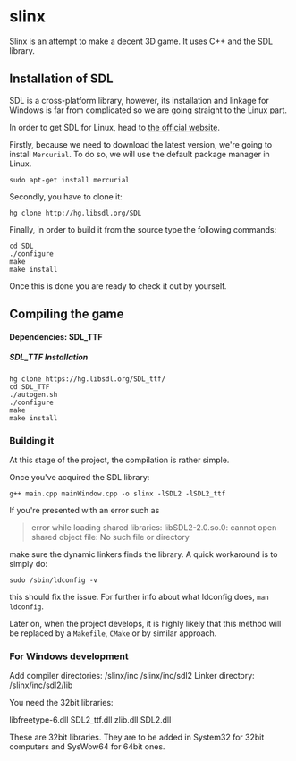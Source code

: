 slinx
=====

Slinx is an attempt to make a decent 3D game. It uses C++ and the SDL library.

Installation of SDL
-------------------

SDL is a cross-platform library, however, its installation and linkage for Windows is far from complicated so we are going straight to the Linux part.

In order to get SDL for Linux, head to [the official website](https://www.libsdl.org/hg.php). 

Firstly, because we need to download the latest version, we're going to install ```Mercurial```. To do so, we will use the default package manager in Linux. 

```sudo apt-get install mercurial```

Secondly, you have to clone it:

```hg clone http://hg.libsdl.org/SDL```

Finally, in order to build it from the source type the following commands:

```
cd SDL
./configure
make
make install
````

Once this is done you are ready to check it out by yourself.

Compiling the game
------------------

#### Dependencies: SDL_TTF
##### SDL_TTF Installation

```
hg clone https://hg.libsdl.org/SDL_ttf/
cd SDL_TTF
./autogen.sh
./configure
make
make install
```

### Building it

At this stage of the project, the compilation is rather simple.

Once you've acquired the SDL library:

```
g++ main.cpp mainWindow.cpp -o slinx -lSDL2 -lSDL2_ttf
```

If you're presented with an error such as

> error while loading shared libraries: libSDL2-2.0.so.0: cannot open shared object file: No such file or directory

make sure the dynamic linkers finds the library. A quick workaround is to simply do:

```sudo /sbin/ldconfig -v```

this should fix the issue. For further info about what ldconfig does, ```man ldconfig```.

Later on, when the project develops, it is highly likely that this method will be replaced by a ```Makefile```, ```CMake``` or by similar approach.

### For Windows development
Add compiler directories:
  /slinx/inc
  /slinx/inc/sdl2
Linker directory:
  /slinx/inc/sdl2/lib
  
You need the 32bit libraries:

libfreetype-6.dll
SDL2_ttf.dll
zlib.dll
SDL2.dll

These are 32bit libraries. They are to be added in System32 for 32bit computers and SysWow64 for 64bit ones.
